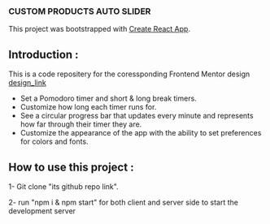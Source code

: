 ### CUSTOM PRODUCTS AUTO SLIDER
This project was bootstrapped with [Create React App](https://github.com/facebook/create-react-app).

## Introduction :
This is a code repositery for the coressponding Frontend Mentor design [design_link](https://www.frontendmentor.io/challenges/pomodoro-app-KBFnycJ6G)

- Set a Pomodoro timer and short & long break timers.
- Customize how long each timer runs for.
- See a circular progress bar that updates every minute and represents how far through their timer they are.
- Customize the appearance of the app with the ability to set preferences for colors and fonts.

## How to use this project :
1- Git clone "its github repo link".

2- run "npm i & npm start" for both client and server side to start the development server  
